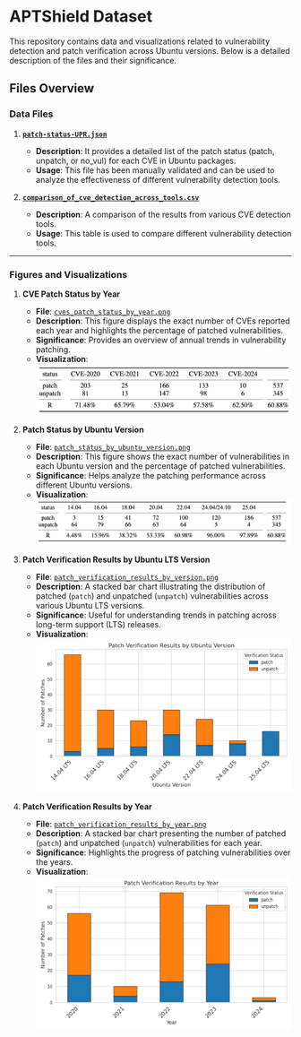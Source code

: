 # APTShield Dataset

This repository contains data and visualizations related to vulnerability detection and patch verification across Ubuntu versions. Below is a detailed description of the files and their significance.

## Files Overview

### Data Files
1. **[`patch-status-UPR.json`](./patch-status-UPR.json)**
   - **Description**: It provides a detailed list of the patch status (patch, unpatch, or no_vul) for each CVE in Ubuntu packages.
   - **Usage**: This file has been manually validated and can be used to analyze the effectiveness of different vulnerability detection tools.

2. **[`comparison_of_cve_detection_across_tools.csv`](./comparison_of_cve_detection_across_tools.csv)**
   - **Description**: A comparison of the results from various CVE detection tools.
   - **Usage**: This table is used to compare different vulnerability detection tools.

---

### Figures and Visualizations
1. **CVE Patch Status by Year**
   - **File**: [`cves_patch_status_by_year.png`](./cves_patch_status_by_year.png)
   - **Description**: This figure displays the exact number of CVEs reported each year and highlights the percentage of patched vulnerabilities.
   - **Significance**: Provides an overview of annual trends in vulnerability patching.
   - **Visualization**:
     ![CVE Patch Status by Year](./cves_patch_status_by_year.png)

2. **Patch Status by Ubuntu Version**
   - **File**: [`patch_status_by_ubuntu_version.png`](./patch_status_by_ubuntu_version.png)
   - **Description**: This figure shows the exact number of vulnerabilities in each Ubuntu version and the percentage of patched vulnerabilities.
   - **Significance**: Helps analyze the patching performance across different Ubuntu versions.
   - **Visualization**:
     ![Patch Status by Ubuntu Version](./patch_status_by_ubuntu_version.png)

3. **Patch Verification Results by Ubuntu LTS Version**
   - **File**: [`patch_verification_results_by_version.png`](./patch_verification_results_by_version.png)
   - **Description**: A stacked bar chart illustrating the distribution of patched (`patch`) and unpatched (`unpatch`) vulnerabilities across various Ubuntu LTS versions.
   - **Significance**: Useful for understanding trends in patching across long-term support (LTS) releases.
   - **Visualization**:
     ![Patch Verification Results by Ubuntu LTS Version](./patch_verification_results_by_version.png)

4. **Patch Verification Results by Year**
   - **File**: [`patch_verification_results_by_year.png`](./patch_verification_results_by_year.png)
   - **Description**: A stacked bar chart presenting the number of patched (`patch`) and unpatched (`unpatch`) vulnerabilities for each year.
   - **Significance**: Highlights the progress of patching vulnerabilities over the years.
   - **Visualization**:
     ![Patch Verification Results by Year](./patch_verification_results_by_year.png)

